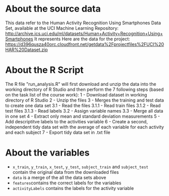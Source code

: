 # About the source data
This data refer to the Human Activity Recognition Using Smartphones Data Set, available at the UCI Machine Learning Repository: http://archive.ics.uci.edu/ml/datasets/Human+Activity+Recognition+Using+Smartphones
It represents Here are the data for the project:
https://d396qusza40orc.cloudfront.net/getdata%2Fprojectfiles%2FUCI%20HAR%20Dataset.zip

# About the R Script
The R file "run_analysis.R" will first download and unzip the data into the working directory of R Studio and then perform the 7 following steps (based on the task list of the course work):
1 - Download dataset in working directory of R Studio
2 - Unzip the files
 3 - Merges the training and test data to create one data set
  3.1 - Read the files
   3.1.1 - Read train files
   3.1.2 - Read test files
   3.1.3 - Read labels
  3.2 - Assign variable names
  3.3 - Merge all data in one set
4 - Extract only mean and standard deviation measurements
5 - Add descriptitve labels to the activities variable
6 - Create a second, independent tidy data set with the average of each variable for each activity and each subject
7 - Export tidy data set in .txt file

# About the variables
* `x_train`, `y_train`, `x_test`, `y_test`, `subject_train` and `subject_test` contain the original data from the downloaded files
* `data` is a merge of the all the data sets above
* `features`contains the correct labels for the variables 
* `activityLabels` contains the labels for the activity variable
